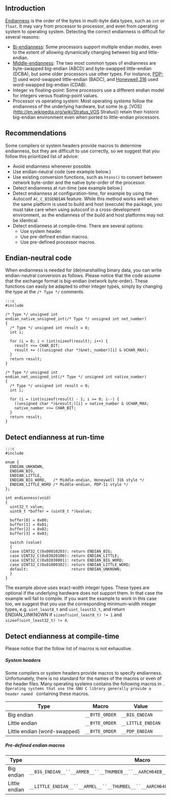 
 ## Introduction ##

[Endianness](http://en.wikipedia.org/wiki/Endianness) is the order of the bytes in multi-byte data types, such as `int` or `float`. It may vary from processor to processor, and even from operating system to operating system. Detecting the correct endianness is difficult for several reasons:

* [Bi-endianness](http://en.wikipedia.org/wiki/Endianness#Bi-endian_hardware): Some processors support multiple endian modes, even to the extent of allowing dynamically changing between big and little-endian.
* [Middle-endianness](http://en.wikipedia.org/wiki/Endianness#Middle-endian): The two most common types of endianness are byte-swapped big-endian (ABCD) and byte-swapped little-endian (DCBA), but some older processors use other types. For instance, [PDP-11](http://en.wikipedia.org/wiki/PDP-11) used word-swapped little-endian (BADC), and [Honeywell 316](http://en.wikipedia.org/wiki/Honeywell_316) used word-swapped big-endian (CDAB).
* Integer vs floating-point: Some processors use a different endian model for integers versus floating-point values.
* Processor vs operating system: Most operating systems follow the endianness of the underlying hardware, but some (e.g. [VOS](http://en.wikipedia.org/wiki/Stratus_VOS Stratus)) retain their historic big-endian environment even when ported to little-endian processors.

## Recommendations ##

Some compilers or system headers provide macros to determine endianness, but they are difficult to use correctly, so we suggest that you follow this prioritized list of advice:

* Avoid endianness whenever possible.
* Use endian-neutral code (see example below.)
* Use existing conversion functions, such as `htons()` to convert between network byte-order and the native byte-order of the processor.
* Detect endianness at run-time (see example below.)
* Detect endianness at configuration-time, for example by using the Autoconf `AC_C_BIGENDIAN` feature. While this method works well when the same platform is used to build and host (execute) the package, you must take care when using autoconf in a cross-development environment, as the endianness of the build and host platforms may not be identical.
* Detect endianness at compile-time. There are several options:
    * Use system header.
    * Use pre-defined endian macros.
    * Use pre-defined processor macros.

## Endian-neutral code ##

When endianness is needed for (de)marshalling binary data, you can write endian-neutral conversion as follows. Please notice that the code assume that the exchange format is big-endian (network byte-order). These functions can easily be adapted to other integer types, simply by changing the type at the `/* Type */` comments.

    :::c
    #include

    /* Type */ unsigned int
    endian_native_unsigned_int(/* Type */ unsigned int net_number)
    {
      /* Type */ unsigned int result = 0;
      int i;

      for (i = 0; i < (int)sizeof(result); i++) {
        result <<= CHAR_BIT;
        result += (((unsigned char *)&net;_number)[i] & UCHAR_MAX);
      }
      return result;
    }

    /* Type */ unsigned int
    endian_net_unsigned_int(/* Type */ unsigned int native_number)
    {
      /* Type */ unsigned int result = 0;
      int i;

      for (i = (int)sizeof(result) - 1; i >= 0; i--) {
        ((unsigned char *)&result;)[i] = native_number & UCHAR_MAX;
        native_number >>= CHAR_BIT;
      }
      return result;
    }

## Detect endianness at run-time ##

    :::c
    #include

    enum {
      ENDIAN_UNKNOWN,
      ENDIAN_BIG,
      ENDIAN_LITTLE,
      ENDIAN_BIG_WORD,   /* Middle-endian, Honeywell 316 style */
      ENDIAN_LITTLE_WORD /* Middle-endian, PDP-11 style */
    };

    int endianness(void)
    {
      uint32_t value;
      uint8_t *buffer = (uint8_t *)&value;

      buffer[0] = 0x00;
      buffer[1] = 0x01;
      buffer[2] = 0x02;
      buffer[3] = 0x03;

      switch (value)
      {
      case UINT32_C(0x00010203): return ENDIAN_BIG;
      case UINT32_C(0x03020100): return ENDIAN_LITTLE;
      case UINT32_C(0x02030001): return ENDIAN_BIG_WORD;
      case UINT32_C(0x01000302): return ENDIAN_LITTLE_WORD;
      default:                   return ENDIAN_UNKNOWN;
      }
    }

The example above uses exact-width integer types. These types are optional if the underlying hardware does not support them. In that case the example will fail to compile. If you want the example to work in this case too, we suggest that you use the corresponding minimum-width integer types, e.g. `uint_least8_t` and `uint_least32_t`, and return ENDIAN_UNKNOWN if `sizeof(uint_least8_t) != 1` and `sizeof(uint_least32_t) != 4`.

## Detect endianness at compile-time ##

Please notice that the follow list of macros is not exhaustive.

##### System headers #####

Some compilers or system headers provide macros to specify endianness. Unfortunately, there is no standard for the names of the macros or even of the header files. Many operating systems contains the following macros in ``. Operating systems that use the GNU C library generally provide a header named `` containing these macros.

Type|Macro|Value
---|---|---
Big endian|`__BYTE_ORDER`|`__BIG_ENDIAN`
Little endian|`__BYTE_ORDER`|`__LITTLE_ENDIAN`
Little endian (word-swapped)|`__BYTE_ORDER`|`__PDP_ENDIAN`

##### Pre-defined endian macros #####

Type|Macro
---|---
Big endian|`__BIG_ENDIAN__``__ARMEB__``__THUMBEB__``__AARCH64EB__``_MIPSEB``__MIPSEB``__MIPSEB__`
Little endian|`__LITTLE_ENDIAN__``__ARMEL__``__THUMBEL__``__AARCH64EL__``_MIPSEL``__MIPSEL``__MIPSEL__`

